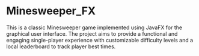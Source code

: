 # Minesweeper_FX
This is a classic Minesweeper game implemented using JavaFX for the graphical user interface. The project aims to provide a functional and engaging single-player experience with customizable difficulty levels and a local leaderboard to track player best times.
